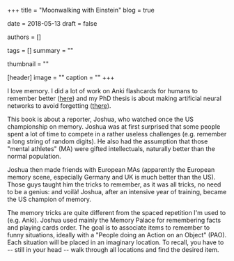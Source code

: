 +++
title = "Moonwalking with Einstein"
blog = true

date = 2018-05-13
draft = false

authors = []

tags = []
summary = ""

thumbnail = ""

[header]
image = ""
caption = ""
+++

I love memory. I did a lot of work on Anki flashcards for humans to remember
better ([here](https://ankiweb.net/shared/byauthor/1910511253)) and my PhD thesis
is about making artificial neural networks to avoid forgetting
([there](https://scholar.google.com/citations?user=snwgZBIAAAAJ&hl=en)).

This book is about a reporter, Joshua, who watched once the US championship on memory.  Joshua
was at first surprised that some people spent a lot of time to compete in a rather useless
challenges (e.g. remember a long string of random digits). He also had the assumption that those
"mental athletes" (MA) were gifted intellectuals, naturally better than the normal population.

Joshua then made friends with European MAs (apparently the European memory scene, especially Germany
and UK is much better than the US). Those guys taught him the tricks to remember, as it was all tricks,
no need to be a genius: and voilà! Joshua, after an intensive year of training, became the US champion
of memory.

The memory tricks are quite different from the spaced repetition I'm used to (e.g. Anki). Joshua
used mainly the Memory Palace for remembering facts and playing cards order. The goal is to
associate items to remember to funny situations, ideally with a "People doing an Action on an Object"
(PAO). Each situation will be placed in an imaginary location. To recall, you have to -- still
in your head -- walk through all locations and find the desired item.
